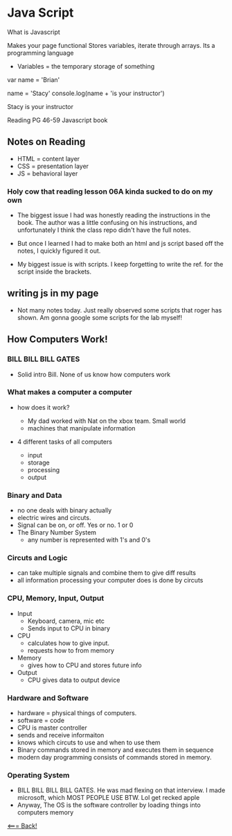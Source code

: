 # Java Script

What is Javascript 

Makes your page functional
Stores variables, iterate through arrays. Its a programming language

- Variables = the temporary storage of something

var name = 'Brian'

name = 'Stacy'
console.log(name + 'is your instructor')

Stacy is your instructor

Reading PG 46-59 Javascript book

## Notes on Reading

- HTML = content layer
- CSS = presentation layer
- JS = behavioral layer

### Holy cow that reading lesson 06A kinda sucked to do on my own

- The biggest issue I had was honestly reading the instructions in the book. The author was a little confusing on his instructions, and unfortunately I think the class repo didn't have the full notes.

- But once I learned I had to make both an html and js script based off the notes, I quickly figured it out. 

- My biggest issue is with scripts. I keep forgetting to write the ref. for the script inside the brackets.

## writing js in my page

- Not many notes today. Just really observed some scripts that roger has shown. Am gonna google some scripts for the lab myself!


## How Computers Work!

### BILL BILL BILL GATES

- Solid intro Bill. None of us know how computers work

### What makes a computer a computer

- how does it work?
    - My dad worked with Nat on the xbox team. Small world
    - machines that manipulate information


- 4 different tasks of all computers

    - input
    - storage
    - processing
    - output

### Binary and Data

- no one deals with binary actually
- electric wires and circuts. 
- Signal can be on, or off. Yes or no. 1 or 0
- The Binary Number System
    - any number is represented with 1's and 0's  

### Circuts and Logic

- can take multiple signals and combine them to give diff results
- all information processing your computer does is done by circuts

### CPU, Memory, Input, Output

- Input
    - Keyboard, camera, mic etc
    - Sends input to CPU in binary
- CPU 
    - calculates how to give input.
    - requests how to from memory
- Memory
    - gives how to CPU and stores future info
- Output
    - CPU gives data to output device

### Hardware and Software

- hardware = physical things of computers. 
- software = code 
- CPU is master controller
- sends and receive informaiton
- knows which circuts to use and when to use them
- Binary commands stored in memory and executes them in sequence 
- modern day programming consists of commands stored in memory. 

### Operating System

- BILL BILL BILL BILL GATES. He was mad flexing on that interview. I made microsoft, which MOST PEOPLE USE BTW. Lol get recked apple
- Anyway, The OS is the software controller by loading things into computers memory



[<=== Back!](class102.main.md)